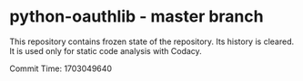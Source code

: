 # python-oauthlib - master branch

This repository contains frozen state of the repository.
Its history is cleared. It is used only for static code
analysis with Codacy.

Commit Time: 1703049640